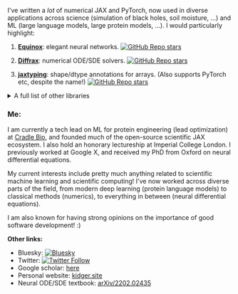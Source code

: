 I've written a *lot* of numerical JAX and PyTorch, now used in diverse applications across science (simulation of black holes, soil moisture, ...) and ML (large language models, large protein models, ...). I would particularly highlight:

1. [**Equinox**](https://github.com/patrick-kidger/equinox): elegant neural networks. [![GitHub Repo stars](https://img.shields.io/github/stars/patrick-kidger/equinox?style=social)](https://github.com/patrick-kidger/equinox)
    
2. [**Diffrax**](https://github.com/patrick-kidger/diffrax): numerical ODE/SDE solvers. [![GitHub Repo stars](https://img.shields.io/github/stars/patrick-kidger/diffrax?style=social)](https://github.com/patrick-kidger/diffrax)

3. [**jaxtyping**](https://github.com/patrick-kidger/jaxtyping): shape/dtype annotations for arrays. (Also supports PyTorch etc, despite the name!) [![GitHub Repo stars](https://img.shields.io/github/stars/patrick-kidger/jaxtyping?style=social)](https://github.com/patrick-kidger/jaxtyping)

<details>
<summary>A full list of other libraries</summary>

### JAX

4. [**Lineax**](https://github.com/patrick-kidger/lineax): linear/least-squares solvers. [![GitHub Repo stars](https://img.shields.io/github/stars/patrick-kidger/lineax?style=social)](https://github.com/patrick-kidger/lineax)

5. [**Optimistix**](https://github.com/patrick-kidger/optimistix): root finding, least squares, etc. [![GitHub Repo stars](https://img.shields.io/github/stars/patrick-kidger/optimistix?style=social)](https://github.com/patrick-kidger/optimistix)

6. [**sympy2jax**](https://github.com/patrick-kidger/sympy2jax): optimise your symbolic expressions via gradient descent! [![GitHub Repo stars](https://img.shields.io/github/stars/patrick-kidger/sympy2jax?style=social)](https://github.com/patrick-kidger/sympy2jax)

7. [**Quax**](https://github.com/patrick-kidger/quax): multiple dispatch in JAX! [![GitHub Repo stars](https://img.shields.io/github/stars/patrick-kidger/quax?style=social)](https://github.com/patrick-kidger/quax)

7. [**ESM2quinox**](https://github.com/patrick-kidger/esm2quinox): ESM2 implemented in JAX. [![GitHub Repo stars](https://img.shields.io/github/stars/patrick-kidger/esm2quinox?style=social)](https://github.com/patrick-kidger/esm2quinox) *new!*

### Python

8. [**Wadler-Lindig**](https://github.com/patrick-kidger/wadler_lindig): A better Python pretty-printer, based upon the theory of Wadler and Lindig. [![GitHub Repo stars](https://img.shields.io/github/stars/patrick-kidger/wadler_lindig?style=social)](https://github.com/patrick-kidger/wadler_lindig)

### Publishing

9. [**MkPosters**](https://github.com/patrick-kidger/mkposters): Write academic posters in Markdown, style them with CSS, save them to PDF. No wrestling with LaTeX. [![GitHub Repo stars](https://img.shields.io/github/stars/patrick-kidger/mkposters?style=social)](https://github.com/patrick-kidger/mkposters)

10. [**typst_pyimage**](https://github.com/patrick-kidger/typst_pyimage): A Typst extension adding support for generating figures using inline Python code. [![GitHub Repo stars](https://img.shields.io/github/stars/patrick-kidger/typst_pyimage?style=social)](https://github.com/patrick-kidger/typst_pyimage)

11. [**mkdocs_ipynb**](https://github.com/patrick-kidger/mkdocs_ipynb/): Use `*.ipynb` files (Jupyter notebooks) when building documentation with MkDocs.

12. [**mkdocs_include_exclude_files**](https://github.com/patrick-kidger/mkdocs_include_exclude_files/): Include or exclude specific files when building documentation with MkDocs.

13. [**action_update_python_project**](https://github.com/patrick-kidger/action_update_python_project/): GitHub CI/CD to automatically deploy Python projects to PyPI and GitHub when a version is bumped.

</details>

### Me:

I am currently a tech lead on ML for protein engineering (lead optimization) at [Cradle Bio](https://cradle.bio), and founded much of the open-source scientific JAX ecosystem. I also hold an honorary lectureship at Imperial College London. I previously worked at Google X, and received my PhD from Oxford on neural differential equations.

My current interests include pretty much anything related to scientific machine learning and scientific computing! I've now worked across diverse parts of the field, from modern deep learning (protein language models) to classical methods (numerics), to everything in between (neural differential equations).

I am also known for having strong opinions on the importance of good software development! :)

**Other links:**

- Bluesky: [![Bluesky](https://img.shields.io/badge/Bluesky-0285FF?logo=bluesky&logoColor=fff&label=Follow%20me%20on&color=0285FF)](https://bsky.app/profile/PatrickKidger.bsky.social)
- Twitter: [![Twitter Follow](https://img.shields.io/twitter/follow/PatrickKidger?style=social)](https://twitter.com/PatrickKidger)
- Google scholar: [here](https://scholar.google.co.uk/citations?user=5cCLsNQAAAAJ)
- Personal website: [kidger.site](https://kidger.site)
- Neural ODE/SDE textbook: [arXiv/2202.02435](https://arxiv.org/abs/2202.02435)
